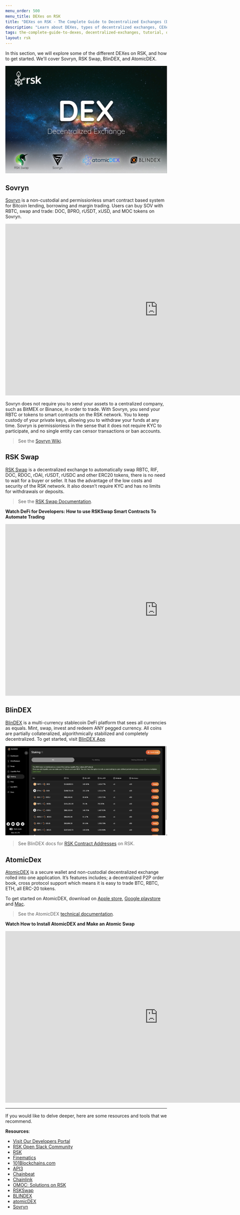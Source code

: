```yaml
---
menu_order: 500
menu_title: DEXes on RSK
title: "DEXes on RSK - The Complete Guide to Decentralized Exchanges (DEX)"
description: "Learn about DEXes, types of decentralized exchanges, CEXes vs DEXes, features of a DEX, and DEXes on Bitcoin"
tags: the-complete-guide-to-dexes, decentralized-exchanges, tutorial, overview, guides, tokens, sovryn, rskswap,tokenbridge, cross-chain, bridge, web3, bitcoin, rsk, peer-to-peer, blockchain, lend, borrow, yield-farming, order-books, automated-market-maker- AMMs
layout: rsk
---
```


In this section, we will explore some of the different DEXes on RSK, and how to get started. We'll cover Sovryn, RSK Swap, BlinDEX, and AtomicDEX.

![DEXes Banner Image](/assets/img/guides/dex/dexes-banner-image.jpg)

## Sovryn

[Sovryn](https://developers.rsk.co/solutions/sovryn/) is a non-custodial and permissionless smart contract based system for Bitcoin lending, borrowing and margin trading. Users can buy SOV with RBTC, swap and trade: DOC, BPRO, rUSDT, xUSD, and MOC tokens on Sovryn.

<div class="video-container">
  <iframe width="949" height="534" src="https://www.youtube.com/embed/EXoiMn-o4KU" frameborder="0" allow="accelerometer; autoplay; encrypted-media; gyroscope; picture-in-picture" allowfullscreen></iframe>
</div>

Sovryn does not require you to send your assets to a centralized company, such as BitMEX or Binance, in order to trade. With Sovryn, you send your RBTC or tokens to smart contracts on the RSK network. You to keep custody of your private keys, allowing you to withdraw your funds at any time. Sovryn is permissionless in the sense that it does not require KYC to participate, and no single entity can censor transactions or ban accounts.

> See the [Sovryn Wiki](https://wiki.sovryn.app/en/home).

## RSK Swap

[RSK Swap](https://app.rskswap.com/swap) is a decentralized exchange to automatically swap RBTC, RIF, DOC, RDOC, rDAI, rUSDT, rUSDC and other ERC20 tokens, there is no need to wait for a buyer or seller. It has the advantage of the low costs and security of the RSK network. It also doesn’t require KYC and has no limits for withdrawals or deposits.

> See the [RSK Swap Documentation](https://rskswap.com/docs/v2).

**Watch DeFi for Developers: How to use RSKSwap Smart Contracts To Automate Trading**

<div class="video-container">
  <iframe width="949" height="534" src="https://www.youtube.com/embed/cLKZSH7gqxI" frameborder="0" allow="accelerometer; autoplay; encrypted-media; gyroscope; picture-in-picture" allowfullscreen></iframe>
</div>

## BlinDEX

[BlinDEX](https://blindex.io/) is a multi-currency stablecoin DeFi platform that sees all currencies as equals. Mint, swap, invest and redeem ANY pegged currency. All coins are partially collateralized, algorithmically stabilized and completely decentralized. To get started, visit [BlinDEX App](https://app.blindex.io/)

![blindex-staking](/assets/img/guides/dex/blindex-staking.png)

> See BlinDEX docs for [RSK Contract Addresses](https://docs.blindex.io/smart-contracts/contracts-addresses#rsk-chain) on RSK.

## AtomicDex

[AtomicDEX](https://atomicdex.io/) is a secure wallet and non-custodial decentralized exchange rolled into one application. It’s features includes; a decentralized P2P order book, cross protocol support which means it is easy to trade BTC, RBTC, ETH, all ERC-20 tokens.

To get started on AtomicDEX, download on [Apple store](https://testflight.apple.com/join/c2mOLEoC), [Google playstore](https://play.google.com/apps/testing/com.komodoplatform.atomicdex) and [Mac](https://github.com/KomodoPlatform/atomicDEX-Desktop/releases/download/0.5.5a-beta/atomicdex-desktop-0.5.5-beta-osx-dmg.zip).

> See the AtomicDEX [technical documentation](https://developers.komodoplatform.com/basic-docs/atomicdex/introduction-to-atomicdex.html).

**Watch How to Install AtomicDEX and Make an Atomic Swap**

<div class="video-container">
  <iframe width="949" height="534" src="https://www.youtube.com/embed/4LhGFbLAKHk" frameborder="0" allow="accelerometer; autoplay; encrypted-media; gyroscope; picture-in-picture" allowfullscreen></iframe>
</div>

----

If you would like to delve deeper, here are some resources and tools that we recommend.

**Resources**:

- [Visit Our Developers Portal](https://github.com/rsksmart/devportal) 
- [RSK Open Slack Community](https://developers.rsk.co/slack/)
- [RSK](https://www.youtube.com/channel/UCYQSvSaqX8Q-XMbQmUG0yJg)
- [Finematics](https://www.youtube.com/c/Finematics)
- [101Blockchains.com](https://101blockchains.com/decentralized-exchanges/)
- [API3](https://developers.rsk.co/solutions/api3/)
- [Chainbeat](https://developers.rsk.co/solutions/chainbeat/)
- [Chainlink](https://developers.rsk.co/solutions/chainlink/)
- [OMOC: Solutions on RSK](https://developers.rsk.co/solutions/oraclemoneyonchain/)
- [RSKSwap](https://app.rskswap.com/swap)
- [BLINDEX](https://app.blindex.io/)
- [atomicDEX](https://atomicdex.io/)
- [Sovryn](https://live.sovryn.app/)